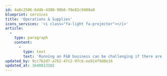 ```yaml
---
id: 4a0c2506-6d4b-4300-98b6-f0e82c9408a0
blueprint: services
title: 'Operations & Supplies'
icons_services: '<i class="fa-light fa-projector"></i>'
article:
  -
    type: paragraph
    content:
      -
        type: text
        text: 'Running an F&B business can be challenging if there are no smooth operations. Let us study your concept and provide you with our recommendations for the best operational strategies. Besides, we know how to make you save money yet maintain the quality by choosing the right supplies.'
updated_by: 9cc7b2d7-a762-47c2-97c6-ee914f9d0e16
updated_at: 1640813102
---
```

